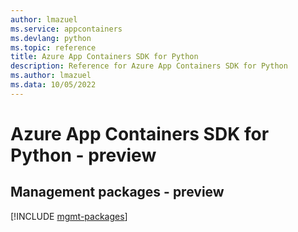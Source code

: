 ```yaml
---
author: lmazuel
ms.service: appcontainers
ms.devlang: python
ms.topic: reference
title: Azure App Containers SDK for Python
description: Reference for Azure App Containers SDK for Python
ms.author: lmazuel
ms.data: 10/05/2022
---
```

# Azure App Containers SDK for Python - preview

## Management packages - preview
[!INCLUDE [mgmt-packages](app-containers-mgmt-index.md)]